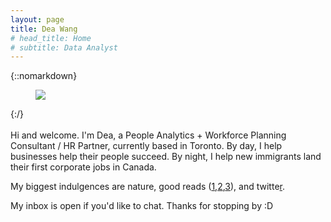 ```yaml
---
layout: page
title: Dea Wang
# head_title: Home
# subtitle: Data Analyst
---
```


<div class="pretty-links">

{::nomarkdown} 
<figure class="site-profile">
    <img src="{{ site.baseurl }}/assets/img/profile.jpg">
</figure>
{:/}

<div class="lead lead-about">
    
<br> 
Hi and welcome. I'm Dea, a People Analytics + Workforce Planning Consultant / HR Partner, currently based in Toronto. By day, I help businesses help their people succeed. By night, I help new immigrants land their first corporate jobs in Canada. <br> 

My biggest indulgences are nature, good reads ([1](https://scholar.google.com/citations?view_op=view_citation&hl=en&user=cL23w-4AAAAJ&citation_for_view=cL23w-4AAAAJ:lK9BDNCuzFgC),[2](https://themorningnews.org/article/the-high-is-always-the-pain-and-the-pain-is-always-the-high),[3](http://www.paulgraham.com/love.html)), and twitte[r](twitter.com/deawyk/likes).
    
My inbox is open if you'd like to chat. Thanks for stopping by :D
</div>


</div>
